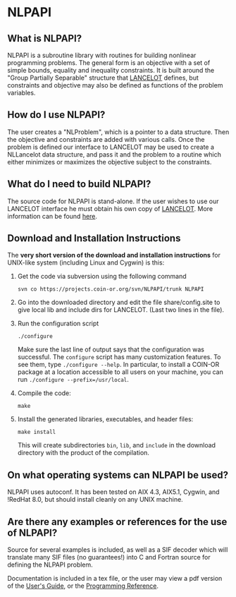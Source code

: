 # NLPAPI

## What is NLPAPI?

NLPAPI is a subroutine library with routines for building nonlinear programming problems.
The general form is an objective with a set of simple bounds, equality and inequality constraints.
It is built around the "Group Partially Separable" structure that [LANCELOT](http://www.numerical.rl.ac.uk/lancelot/blurb.html) defines, but constraints and objective may also be defined as functions of the problem variables.

## How do I use NLPAPI?

The user creates a "NLProblem", which is a pointer to a data structure.
Then the objective and constraints are added with various calls.
Once the problem is defined our interface to LANCELOT may be used to create a NLLancelot data structure, and pass it and the problem to a routine which either minimizes or maximizes the objective subject to the constraints.

## What do I need to build NLPAPI?

The source code for NLPAPI is stand-alone.
If the user wishes to use our LANCELOT interface he must obtain his own copy of [LANCELOT](http://www.numerical.rl.ac.uk/lancelot/blurb.html).
More information can be found [here](http://www.coin-or.org/NLPAPI/).

## Download and Installation Instructions

The **very short version of the download and installation instructions** for UNIX-like system (including Linux and Cygwin) is this:
1. Get the code via subversion using the following command

       svn co https://projects.coin-or.org/svn/NLPAPI/trunk NLPAPI

2. Go into the downloaded directory and edit the file share/config.site to give local lib and include dirs for LANCELOT. (Last two lines in the file).

3. Run the configuration script

       ./configure

   Make sure the last line of output says that the configuration was successful.
   The `configure` script has many customization features.
   To see them, type `./configure --help`.
   In particular, to install a COIN-OR package at a location accessible to all
   users on your machine, you can run `./configure --prefix=/usr/local`.

4. Compile the code:

       make

5. Install the generated libraries, executables, and header files:

       make install

   This will create subdirectories `bin`, `lib`, and `include` in the download directory with the product of the compilation.

## On what operating systems can NLPAPI be used?

NLPAPI uses autoconf.
It has been tested on AIX 4.3, AIX5.1, Cygwin, and !RedHat 8.0, but should install cleanly on any UNIX machine.

## Are there any examples or references for the use of NLPAPI?

Source for several examples is included, as well as a SIF decoder which will translate many SIF files (no guarantees!) into C and Fortran source for defining the NLPAPI problem.

Documentation is included in a tex file, or the user may view a pdf version of the [User's Guide](http://www.coin-or.org/NLPAPI/NLPAPI-UG.pdf),
or the [Programming Reference](http://www.coin-or.org/NLPAPI/NLPAPI-Ref.pdf).

